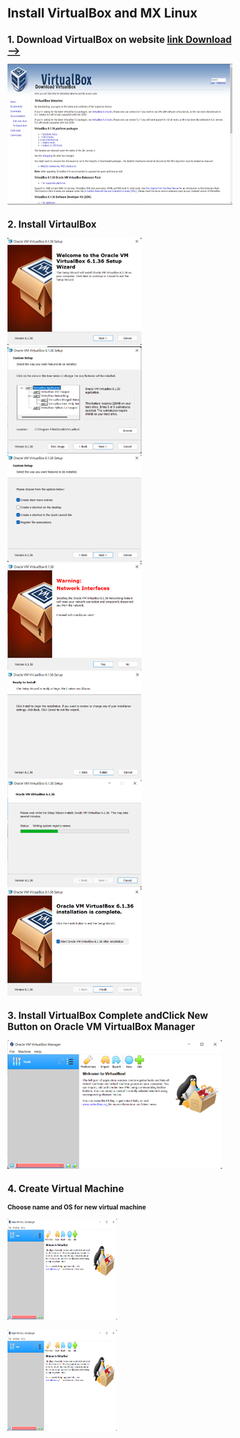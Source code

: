 # Install VirtualBox and MX Linux

## 1. Download VirtualBox on website [link Download -->](https://www.virtualbox.org/wiki/Downloads)
<img src="Screenshot 2022-08-05 130827.png" alt="VirtualBox Web" width="640" height="315"/>

## 2. Install VirtaulBox
<img src="Screenshot 2022-08-05 131230.png" alt="VirtualBox Install 1" width="300" height="240"/>



<img src="Screenshot 2022-08-05 131311.png" alt="VirtualBox Install 2" width="300" height="240"/>



<img src="Screenshot 2022-08-05 131349.png" alt="VirtualBox Install 3" width="300" height="240"/>



<img src="Screenshot 2022-08-05 131418.png" alt="VirtualBox Install 4" width="300" height="240"/>



<img src="Screenshot 2022-08-05 131440.png" alt="VirtualBox Install 5" width="300" height="240"/>



<img src="Screenshot 2022-08-05 131459.png" alt="VirtualBox Install 6" width="300" height="240"/>



<img src="Screenshot 2022-08-05 131523.png" alt="VirtualBox Install 7" width="300" height="240"/>



## 3. Install VirtualBox Complete andClick New Button on Oracle VM VirtualBox Manager

<img src="Screenshot 2022-08-05 131632.png" alt="VirtualBox Manager Page" width="480" height="288"/>


## 4. Create Virtual Machine 

#### Choose name and OS for new virtual machine
<img src="Screenshot 2022-08-05 131632.png" alt="VirtualBox Manager Page" width="245" height="226"/>

#### 
<img src="Screenshot 2022-08-05 131632.png" alt="VirtualBox Manager Page" width="245" height="226"/>


